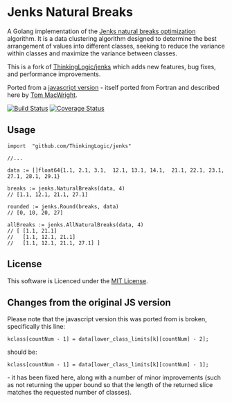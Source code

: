 # Jenks Natural Breaks

A Golang implementation of the [Jenks natural breaks optimization](http://en.wikipedia.org/wiki/Jenks_natural_breaks_optimization) algorithm.
It is a data clustering algorithm designed to determine the best arrangement of values into different classes,
seeking to reduce the variance within classes and maximize the variance between classes.

This is a fork of [ThinkingLogic/jenks](https://github.com/ThinkingLogic/jenks) which adds new features, bug fixes, and performance improvements.

Ported from a [javascript version](https://gist.github.com/tmcw/4977508)
\- itself ported from Fortran and described here by
[Tom MacWright](https://macwright.org/2013/02/18/literate-jenks.html).

[![Build Status](https://travis-ci.org/ThinkingLogic/jenks.svg?branch=master)](https://travis-ci.org/ThinkingLogic/jenks)
[![Coverage Status](https://coveralls.io/repos/github/ThinkingLogic/jenks/badge.svg)](https://coveralls.io/github/ThinkingLogic/jenks)

## Usage

```
import 	"github.com/ThinkingLogic/jenks"

//...

data := []float64{1.1, 2.1, 3.1,  12.1, 13.1, 14.1,  21.1, 22.1, 23.1,  27.1, 28.1, 29.1}

breaks := jenks.NaturalBreaks(data, 4)
// [1.1, 12.1, 21.1, 27.1]

rounded := jenks.Round(breaks, data)
// [0, 10, 20, 27]

allBreaks := jenks.AllNaturalBreaks(data, 4)
// [ [1.1, 21.1]
//   [1.1, 12.1, 21.1]
//   [1.1, 12.1, 21.1, 27.1] ]
```




## License
This software is Licenced under the [MIT License](LICENSE.md).


## Changes from the original JS version
Please note that the javascript version this was ported from is broken,
specifically this line:
```
kclass[countNum - 1] = data[lower_class_limits[k][countNum] - 2];
```
should be:
```
kclass[countNum - 1] = data[lower_class_limits[k][countNum] - 1];
```
\- it has been fixed here, along with a number of minor improvements
(such as not returning the upper bound so that the length of the returned slice
 matches the requested number of classes).

